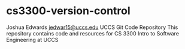 # cs3300-version-control

Joshua Edwards jedwar15@uccs.edu UCCS Git Code Repository
This repository contains code and resources for CS 3300 Intro to Software Engineering at UCCS
